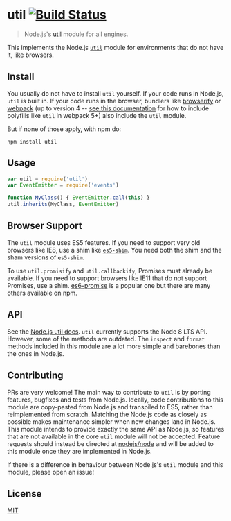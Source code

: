 # util [![Build Status](https://travis-ci.org/browserify/node-util.png?branch=master)](https://travis-ci.org/browserify/node-util)

> Node.js's [util][util] module for all engines.

This implements the Node.js [`util`][util] module for environments that do not have it, like browsers.

## Install

You usually do not have to install `util` yourself. If your code runs in Node.js, `util` is built in. If your code runs in the browser, bundlers like [browserify](https://github.com/browserify/browserify) or [webpack](https://github.com/webpack/webpack) (up to version 4 -- [see this documentation](https://webpack.js.org/configuration/resolve/#resolvefallback) for how to include polyfills like `util` in webpack 5+) also include the `util` module.

But if none of those apply, with npm do:

```shell
npm install util
```

## Usage

```javascript
var util = require('util')
var EventEmitter = require('events')

function MyClass() { EventEmitter.call(this) }
util.inherits(MyClass, EventEmitter)
```

## Browser Support

The `util` module uses ES5 features. If you need to support very old browsers like IE8, use a shim like [`es5-shim`](https://www.npmjs.com/package/es5-shim). You need both the shim and the sham versions of `es5-shim`.

To use `util.promisify` and `util.callbackify`, Promises must already be available. If you need to support browsers like IE11 that do not support Promises, use a shim. [es6-promise](https://github.com/stefanpenner/es6-promise) is a popular one but there are many others available on npm.

## API

See the [Node.js util docs][util].  `util` currently supports the Node 8 LTS API. However, some of the methods are outdated. The `inspect` and `format` methods included in this module are a lot more simple and barebones than the ones in Node.js.

## Contributing

PRs are very welcome! The main way to contribute to `util` is by porting features, bugfixes and tests from Node.js. Ideally, code contributions to this module are copy-pasted from Node.js and transpiled to ES5, rather than reimplemented from scratch. Matching the Node.js code as closely as possible makes maintenance simpler when new changes land in Node.js.
This module intends to provide exactly the same API as Node.js, so features that are not available in the core `util` module will not be accepted. Feature requests should instead be directed at [nodejs/node](https://github.com/nodejs/node) and will be added to this module once they are implemented in Node.js.

If there is a difference in behaviour between Node.js's `util` module and this module, please open an issue!

## License

[MIT](./LICENSE)

[util]: https://nodejs.org/docs/latest-v8.x/api/util.html

